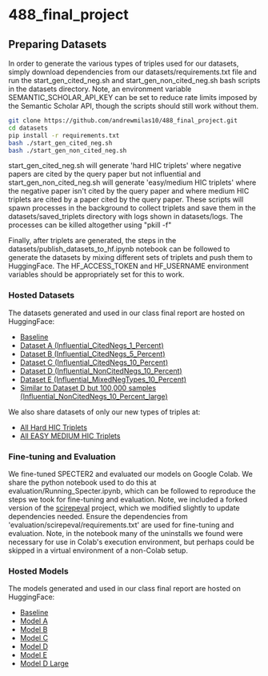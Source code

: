 # 488_final_project

## Preparing Datasets

In order to generate the various types of triples used for our datasets, simply download dependencies from our datasets/requirements.txt file and run the start_gen_cited_neg.sh and start_gen_non_cited_neg.sh bash scripts in the datasets directory. Note, an environment variable SEMANTIC_SCHOLAR_API_KEY can be set to reduce rate limits imposed by the Semantic Scholar API, though the scripts should still work without them. 

```bash
git clone https://github.com/andrewmilas10/488_final_project.git
cd datasets
pip install -r requirements.txt
bash ./start_gen_cited_neg.sh
bash ./start_gen_non_cited_neg.sh
```

start_gen_cited_neg.sh will generate 'hard HIC triplets' where negative papers are cited by the query paper but not influential and start_gen_non_cited_neg.sh will generate 'easy/medium HIC triplets' where the negative paper isn't cited by the query paper and where medium HIC triplets are cited by a paper cited by the query paper. These scripts will spawn processes in the background to collect triplets and save them in the datasets/saved_triplets directory with logs shown in datasets/logs. The processes can be killed altogether using "pkill -f"

Finally, after triplets are generated, the steps in the datasets/publish_datasets_to_hf.ipynb notebook can be followed to generate the datasets by mixing different sets of triplets and push them to HuggingFace. The HF_ACCESS_TOKEN and HF_USERNAME environment variables should be appropriately set for this to work. 

### Hosted Datasets

The datasets generated and used in our class final report are hosted on HuggingFace:

- [Baseline](https://huggingface.co/datasets/cheafdevo56/NoInfluentials)
- [Dataset A (Influential_CitedNegs_1_Percent)](https://huggingface.co/datasets/cheafdevo56/Influential_CitedNegs_1_Percent)
- [Dataset B (Influential_CitedNegs_5_Percent)](https://huggingface.co/datasets/cheafdevo56/Influential_CitedNegs_5_Percent)
- [Dataset C (Influential_CitedNegs_10_Percent)](https://huggingface.co/datasets/cheafdevo56/Influential_CitedNegs_10_Percent)
- [Dataset D (Influential_NonCitedNegs_10_Percent)](https://huggingface.co/datasets/cheafdevo56/Influential_NonCitedNegs_10_Percent)
- [Dataset E (Influential_MixedNegTypes_10_Percent)](https://huggingface.co/datasets/cheafdevo56/Influential_MixedNegTypes_10_Percent)
- [Similar to Dataset D but 100,000 samples (Influential_NonCitedNegs_10_Percent_large)](https://huggingface.co/datasets/cheafdevo56/Influential_NonCitedNegs_10_Percent_large)

We also share datasets of only our new types of triples at:

- [All Hard HIC Triplets](https://huggingface.co/datasets/cheafdevo56/All_Hard_HIC_Triplets)
- [All EASY MEDIUM HIC Triplets](https://huggingface.co/datasets/cheafdevo56/All_EASY_MEDIUM_HIC_Triplets)


### Fine-tuning and Evaluation

We fine-tuned SPECTER2 and evaluated our models on Google Colab. We share the python notebook used to do this at evaluation/Running_Specter.ipynb, which can be followed to reproduce the steps we took for fine-tuning and evaluation. Note, we included a forked version of the [scirepeval](https://github.com/allenai/scirepeval) project, which we modified slightly to update dependencies needed. Ensure the dependencies from 'evaluation/scirepeval/requirements.txt' are used for fine-tuning and evaluation. Note, in the notebook many of the uninstalls we found were necessary for use in Colab's execution environment, but perhaps could be skipped in a virtual environment of a non-Colab setup. 

### Hosted Models

The models generated and used in our class final report are hosted on HuggingFace:

- [Baseline](https://huggingface.co/deyuanli/no_influentials_baseline)
- [Model A](https://huggingface.co/deyuanli/specter_1_percent)
- [Model B](https://huggingface.co/deyuanli/specter_5_percent)
- [Model C](https://huggingface.co/deyuanli/specter_10_percent)
- [Model D](https://huggingface.co/deyuanli/specter_noncited_negs_10)
- [Model E](https://huggingface.co/deyuanli/specter_mixed_5_5)
- [Model D Large](https://huggingface.co/deyuanli/large_10)